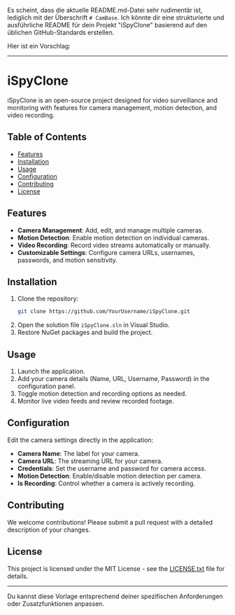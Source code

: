 Es scheint, dass die aktuelle README.md-Datei sehr rudimentär ist, lediglich mit der Überschrift `# CamBase`. Ich könnte dir eine strukturierte und ausführliche README für dein Projekt "iSpyClone" basierend auf den üblichen GitHub-Standards erstellen.

Hier ist ein Vorschlag:

---

# iSpyClone

iSpyClone is an open-source project designed for video surveillance and monitoring with features for camera management, motion detection, and video recording.

## Table of Contents
- [Features](#features)
- [Installation](#installation)
- [Usage](#usage)
- [Configuration](#configuration)
- [Contributing](#contributing)
- [License](#license)

## Features
- **Camera Management**: Add, edit, and manage multiple cameras.
- **Motion Detection**: Enable motion detection on individual cameras.
- **Video Recording**: Record video streams automatically or manually.
- **Customizable Settings**: Configure camera URLs, usernames, passwords, and motion sensitivity.

## Installation
1. Clone the repository:
   ```bash
   git clone https://github.com/YourUsername/iSpyClone.git
   ```
2. Open the solution file `iSpyClone.sln` in Visual Studio.
3. Restore NuGet packages and build the project.

## Usage
1. Launch the application.
2. Add your camera details (Name, URL, Username, Password) in the configuration panel.
3. Toggle motion detection and recording options as needed.
4. Monitor live video feeds and review recorded footage.

## Configuration
Edit the camera settings directly in the application:
- **Camera Name**: The label for your camera.
- **Camera URL**: The streaming URL for your camera.
- **Credentials**: Set the username and password for camera access.
- **Motion Detection**: Enable/disable motion detection per camera.
- **Is Recording**: Control whether a camera is actively recording.

## Contributing
We welcome contributions! Please submit a pull request with a detailed description of your changes.

## License
This project is licensed under the MIT License - see the [LICENSE.txt](LICENSE.txt) file for details.

---

Du kannst diese Vorlage entsprechend deiner spezifischen Anforderungen oder Zusatzfunktionen anpassen.
